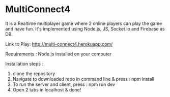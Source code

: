 # MultiConnect4

It is a Realtime multiplayer game where 2 online players can play the game and have fun. 
It's implemented using Node.js, JS, Socket.io and Firebase as DB.

Link to Play: http://multi-connect4.herokuapp.com/

Requirements : 
Node.js installed on your computer

Installation steps : 
1. clone the repository
2. Navigate to downloaded repo in command line & press : npm install
3. To run the server and client, press : npm run dev
4. Open 2 tabs in localhost & done!
